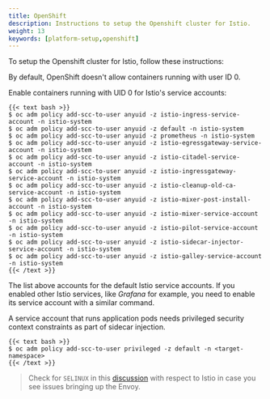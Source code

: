 ```yaml
---
title: OpenShift
description: Instructions to setup the Openshift cluster for Istio.
weight: 13
keywords: [platform-setup,openshift]
---
```


To setup the Openshift cluster for Istio, follow these instructions:

By default, OpenShift doesn't allow containers running with user ID 0.

Enable containers running with UID 0 for Istio's service accounts:

    {{< text bash >}}
    $ oc adm policy add-scc-to-user anyuid -z istio-ingress-service-account -n istio-system
    $ oc adm policy add-scc-to-user anyuid -z default -n istio-system
    $ oc adm policy add-scc-to-user anyuid -z prometheus -n istio-system
    $ oc adm policy add-scc-to-user anyuid -z istio-egressgateway-service-account -n istio-system
    $ oc adm policy add-scc-to-user anyuid -z istio-citadel-service-account -n istio-system
    $ oc adm policy add-scc-to-user anyuid -z istio-ingressgateway-service-account -n istio-system
    $ oc adm policy add-scc-to-user anyuid -z istio-cleanup-old-ca-service-account -n istio-system
    $ oc adm policy add-scc-to-user anyuid -z istio-mixer-post-install-account -n istio-system
    $ oc adm policy add-scc-to-user anyuid -z istio-mixer-service-account -n istio-system
    $ oc adm policy add-scc-to-user anyuid -z istio-pilot-service-account -n istio-system
    $ oc adm policy add-scc-to-user anyuid -z istio-sidecar-injector-service-account -n istio-system
    $ oc adm policy add-scc-to-user anyuid -z istio-galley-service-account -n istio-system
    {{< /text >}}

The list above accounts for the default Istio service accounts. If you enabled
other Istio services, like _Grafana_ for example, you need to enable its
service account with a similar command.

A service account that runs application pods needs privileged security context
constraints as part of sidecar injection.

    {{< text bash >}}
    $ oc adm policy add-scc-to-user privileged -z default -n <target-namespace>
    {{< /text >}}

> Check for `SELINUX` in this [discussion](https://github.com/istio/issues/issues/34)
> with respect to Istio in case you see issues bringing up the Envoy.
